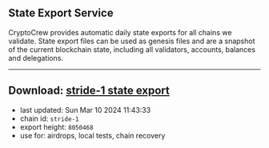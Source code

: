 ## State Export Service
CryptoCrew provides automatic daily state exports for all chains we validate. State export files can be used as genesis files and are a snapshot of the current blockchain state, including all validators, accounts, balances and delegations.

---
**Download: [stride-1 state export](https://dl-eu2.ccvalidators.com/SERVICE/stride/stride-1_export_8050468.json)**
---

- last updated: Sun Mar 10 2024 11:43:33
- chain id: `stride-1`
- export height: `8050468`
- use for: airdrops, local tests, chain recovery
